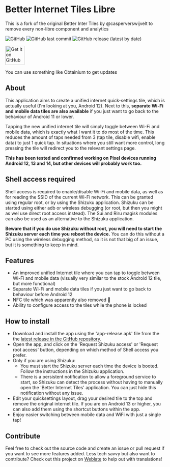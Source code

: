 # Better Internet Tiles Libre

This is a fork of the original Better Inter Tiles by @casperverswijvelt to remove every non-libre component and analytics

<img alt="GitHub" src="https://img.shields.io/github/license/D3SOX/Better-Internet-Tiles-Libre"> <img alt="GitHub last commit" src="https://img.shields.io/github/last-commit/D3SOX/Better-Internet-Tiles-Libre"> <img alt="GitHub release (latest by date)" src="https://img.shields.io/github/v/release/D3SOX/Better-Internet-Tiles-Libre">
</a>

<a href="https://play.google.com/store/apps/details?id=be.casperverswijvelt.unifiedinternetqs"><img alt="Get it on GitHub" src="https://github.com/D3SOX/Better-Internet-Tiles-Libre/releases" height=60px /></a></a>

You can use something like Obtainium to get updates

## About

This application aims to create a unified internet quick-settings tile, which is actually useful (I'm looking at you, Android 12). Next to this, **separate Wi-Fi and mobile data tiles are also available** if you just want to go back to the behaviour of Android 11 or lower.

Tapping the new unified internet tile will simply toggle between Wi-Fi and mobile data, which is exactly what I want it to do most of the time. This reduces the amount of taps needed from 3 (tap tile, disable wifi, enable data) to just 1 quick tap. In situations where you still want more control, long pressing the tile will redirect you to the relevant settings page.

**This has been tested and confirmed working on Pixel devices running Android 12, 13 and 14, but other devices will probably work too.**

## Shell access required
Shell access is required to enable/disable Wi-Fi and mobile data, as well as for reading the SSID of the current Wi-Fi network. This can be granted using regular root, or by using the Shizuku application. Shizuku can be started using either adb or wireless debugging (or root, but then you might as wel use direct root access instead). The Sui and Riru magisk modules can also be used as an alternative to the Shizuku application.

**Beware that if you do use Shizuku without root, you will need to start the Shizuku server each time you reboot the device.** You can do this without a PC using the wireless debugging method, so it is not that big of an issue, but it is something to keep in mind.

## Features
- An improved unified Internet tile where you can tap to toggle between Wi-Fi and mobile data (visually very similar to the stock Android 12 tile, but more functional)
- Separate Wi-Fi and mobile data tiles if you just want to go back to behaviour before Android 12
- NFC tile which was apparently also removed 🤷
- Ability to configure access to the tiles while the phone is locked

## How to install
- Download and install the app using the 'app-release.apk' file from the the [latest release in the GitHub repository](https://github.com/D3SOX/Better-Internet-Tiles-Libre/releases).
- Open the app, and click on the 'Request Shizuku access' or 'Request root access' button, depending on which method of Shell access you prefer.
- Only if you are using Shizuku:
  - You must start the Shizuku server each time the device is booted. Follow the instructions in the Shizuku application.
  - There is a persistent notification to allow a foreground service to start, so Shizuku can detect the process without having to manually open the 'Better Internet Tiles' application. You can just hide this notification without any issue.
- Edit your quicksettings layout, drag your desired tile to the top and remove the original internet tile.
If you are on Android 13 or higher, you can also add them using the shortcut buttons within the app.
- Enjoy easier switching between mobile data and WiFi with just a single tap!

## Contribute
Feel free to check out the source code and create an issue or pull request if you want to see more features added.
Less tech savvy but also want to contribute? Check out this project on [Weblate](https://hosted.weblate.org/guide/better-internet-tiles/translations/) to help out with translations!

